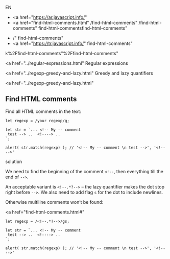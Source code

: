 EN

- <a href="https://ar.javascript.info/"
- <a href="find-html-comments.html"
  /find-html-comments"
  /find-html-comments"
  find-html-commentsfind-html-comments"

<!-- -->

- /"
  find-html-comments"
- <a href="https://tr.javascript.info/"
  find-html-comments"

k%2Ffind-html-comments"%2Ffind-html-comments" </a>

<a href="../regular-expressions.html" Regular expressions</span></a>

<a href="../regexp-greedy-and-lazy.html" Greedy and lazy quantifiers</span></a>

<a href="../regexp-greedy-and-lazy.html"

## Find HTML comments

Find all HTML comments in the text:

    let regexp = /your regexp/g;

    let str = `... <!-- My -- comment
     test --> ..  <!----> ..
    `;

    alert( str.match(regexp) ); // '<!-- My -- comment \n test -->', '<!---->'

solution

We need to find the beginning of the comment `<!--`, then everything till the end of `-->`.

An acceptable variant is `<!--.*?-->` – the lazy quantifier makes the dot stop right before `-->`. We also need to add flag `s` for the dot to include newlines.

Otherwise multiline comments won’t be found:

<a href="find-html-comments.html#"
<a href="find-html-comments.html#" class="toolbar__button toolbar__button_edit" title="open in sandbox"></a>

    let regexp = /<!--.*?-->/gs;

    let str = `... <!-- My -- comment
     test --> ..  <!----> ..
    `;

    alert( str.match(regexp) ); // '<!-- My -- comment \n test -->', '<!---->'
